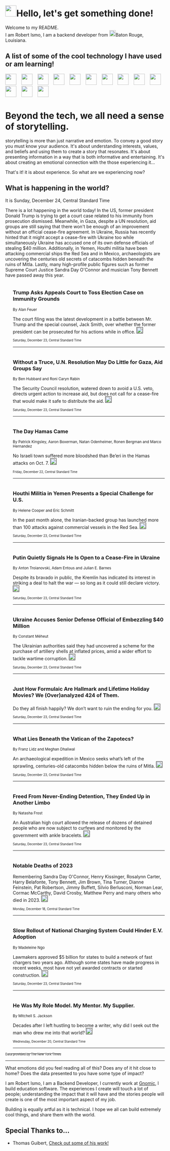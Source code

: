<h1><img src="https://emojis.slackmojis.com/emojis/images/1643514375/3493/hot-coffee.gif?1643514375" width="35"/>Hello, let's get something done!</h1>

<p>Welcome to my README.<br/>
I am Robert Ismo, I am a backend developer from <img src="https://emojis.slackmojis.com/emojis/images/1638395689/50435/moulin_rouge.png?1638395689" width="20"/>Baton Rouge, Louisiana.</p>
<h2>A list of some of the cool technology I have used or am learning!</h2>
<p>
<img src="https://emojis.slackmojis.com/emojis/images/1643516091/21142/meow_bongotap.gif?1643516091" width="35" alt="">
<img src="https://img.shields.io/badge/Favorite%20Frontend%20Framework-SvelteKit-f83903" alt="">
<img src="https://img.shields.io/badge/Second%20Favorite-Vue-40b581" alt="">
<img src="https://img.shields.io/badge/Most%20Used%20Runtime-Nodejs-78b061" alt="">
<img src="https://emojis.slackmojis.com/emojis/images/1643517416/34482/fire.gif?1643517416" width="35" alt="">
<img src="https://img.shields.io/badge/Javascript%20But%20Better-Typescript-0078ca" alt="">
<img src="https://img.shields.io/badge/Favorite%20Language-Elixir-3e244d" alt="">
<img src="https://img.shields.io/badge/Containerize%20Everything-Docker-6ac9ef" alt="">
<img src="https://emojis.slackmojis.com/emojis/images/1643514596/5999/meow_party.gif?1643514596" width="35" alt="">
<img src="https://img.shields.io/badge/API%20Love%20Language-Graphql-de32a5" alt="">
<img src="https://img.shields.io/badge/Our%20Favorite%20Version%20Controller-Git-e94f33" alt="">
<img src="https://img.shields.io/badge/Favorite%20Database-Redis-d42d1d" alt="">
<img src="https://emojis.slackmojis.com/emojis/images/1643514559/5584/deployparrot.gif?1643514559" width="35" alt="">
<img src="https://img.shields.io/badge/Container%20Interstate-RabbitMQ-f66200" alt="">
<img src="https://img.shields.io/badge/Gotta%20Learn-Kubernetes-316adf" alt="">
<img src="https://img.shields.io/badge/Really%20Mature%20Now-WASM-654fef" alt="">
<img src="https://emojis.slackmojis.com/emojis/images/1666642497/61942/dance_vibe.gif?1666642497" width="35" alt="">
<img src="https://img.shields.io/badge/For%20My%20M1-ARM64-657d96" alt="">
<img src="https://img.shields.io/badge/Loving%20This%20So%20Much-TailwindCSS-17bcb5" alt="">
<img src="https://img.shields.io/badge/Cool%20Build%20Tool-Vite-f9cb24" alt="">
<img src="https://emojis.slackmojis.com/emojis/images/1669231376/62819/working-on-it.gif?1669231376" width="35" alt="">
<img src="https://img.shields.io/badge/Fun%20and%20Easy%20Database-MongoDB-5f8c49" alt="">
<img src="https://img.shields.io/badge/JS%20Life%20Support-NPM-c73737" alt="">
<img src="https://img.shields.io/badge/I%20Liked%20It-DynamoDB-0073b9" alt="">
<img src="https://emojis.slackmojis.com/emojis/images/1643514045/46/question.gif?1643514045" width="35" alt="">
<img src="https://img.shields.io/badge/cool-React-60d6f9" alt="">
<img src="https://img.shields.io/badge/Future%20Big%20Project-Lambda-f37e00" alt="">
<img src="https://img.shields.io/badge/NPM%20But%20Better-PNPM-f1aa07" alt="">
<img src="https://emojis.slackmojis.com/emojis/images/1643514943/9662/fbwow.gif?1643514943" width="35" alt="">
<img src="https://img.shields.io/badge/First%20Language-C-662079" alt="">
<img src="https://img.shields.io/badge/Where%20I%20Deploy%20Frontend-Vercel-000000" alt="">
<img src="https://img.shields.io/badge/Who%20Does%20not%20Want%20an%20App-Swift-f9492a" alt="">
<img src="https://emojis.slackmojis.com/emojis/images/1643514058/151/javascript.png?1643514058" width="35" alt="">
<img src="https://img.shields.io/badge/cool-Python-fbd542" alt="">
<img src="https://img.shields.io/badge/Favorite%20Something-Stripe-656cdc" alt="">
<img src="https://img.shields.io/badge/Of%20Course-HTML5-ed6327" alt="">
<img src="https://emojis.slackmojis.com/emojis/images/1660415405/60731/bomb.gif?1660415405" width="35" alt="">
<img src="https://img.shields.io/badge/hate-CSS-2964ec" alt="">
<img src="https://img.shields.io/badge/Learning-CircleCI-141215" alt="">
<img src="https://img.shields.io/badge/Learning-Rust-fbbb3b" alt="">
<img src="https://emojis.slackmojis.com/emojis/images/1660415397/60712/writing-hand.gif?1660415397" width="35" alt="">
<img src="https://img.shields.io/badge/Dev%20Browser%20of%20Choice-Firefox-cc4e26" alt="">
<img src="https://img.shields.io/badge/Recoverying%20From%20Windows-UNIX-1781e3" alt="">
<img src="https://img.shields.io/badge/LOVE-LogSeq-90c1c2" alt="">
<img src="https://emojis.slackmojis.com/emojis/images/1643514066/223/kirby.gif?1643514066" width="35" alt="">
<img src="https://img.shields.io/badge/Daily%20Driver-MacOS-e6e6e8" alt="">
<img src="https://img.shields.io/badge/Git%20Server-Github-000000" alt="">
<img src="https://img.shields.io/badge/enjoyable-EC2-f17428" alt="">
<img src="https://emojis.slackmojis.com/emojis/images/1643514239/2069/excited.gif?1643514239" width="35" alt="">
</p>
<h1>Beyond the tech, we all need a sense of storytelling.</h1>
<p>storytelling is more than just narrative and emotion. To convey a good story you must know your audience. It's about understanding interests, values, and beliefs and using them to create a story that resonates. It's about presenting information in a way that is both informative and entertaining. It's about creating an emotional connection with the those experiencing it...</p>
<p>That's it! it is about experience. So what are we experiencing now?</p>
<h2>What is happening in the world?</h2>
<p>It is Sunday, December 24, Central Standard Time</p>
<p>
There is a lot happening in the world today! In the US, former president Donald Trump is trying to get a court case related to his immunity from prosecution dismissed. Meanwhile, in Gaza, despite a UN resolution, aid groups are still saying that there won&#39;t be enough of an improvement without an official cease-fire agreement. In Ukraine, Russia has recently hinted that it might accept a cease-fire with Ukraine too while simultaneously Ukraine has accused one of its own defense officials of stealing $40 million. Additionally, in Yemen, Houthi militia have been attacking commercial ships the Red Sea and in Mexico, archaeologists are uncovering the centuries old secrets of catacombs hidden beneath the ruins of Mitla. Lastly, many high-profile public figures such as former Supreme Court Justice Sandra Day O&#39;Connor and musician Tony Bennett have passed away this year.</p>
<ol>
<img src="https://img.shields.io/badge/-us-blue" alt="">
<h3>Trump Asks Appeals Court to Toss Election Case on Immunity Grounds</h3>
<sub>By Alan Feuer</sub>
<p>The court filing was the latest development in a battle between Mr. Trump and the special counsel, Jack Smith, over whether the former president can be prosecuted for his actions while in office.  <a href=""><img src="https://developer.nytimes.com/files/poweredby_nytimes_30b.png?v=1583354208352" height="20"></a></p>
<sub><sub>Saturday, December 23, Central Standard Time</sub></sub>
<hr/>
<img src="https://img.shields.io/badge/-world-blue" alt="">
<h3>Without a Truce, U.N. Resolution May Do Little for Gaza, Aid Groups Say</h3>
<sub>By Ben Hubbard and Roni Caryn Rabin</sub>
<p>The Security Council resolution, watered down to avoid a U.S. veto, directs urgent action to increase aid, but does not call for a cease-fire that would make it safe to distribute the aid.  <a href=""><img src="https://developer.nytimes.com/files/poweredby_nytimes_30b.png?v=1583354208352" height="20"></a></p>
<sub><sub>Saturday, December 23, Central Standard Time</sub></sub>
<hr/>
<img src="https://img.shields.io/badge/-world-blue" alt="">
<h3>The Day Hamas Came</h3>
<sub>By Patrick Kingsley, Aaron Boxerman, Natan Odenheimer, Ronen Bergman and Marco Hernandez</sub>
<p>No Israeli town suffered more bloodshed than Be’eri in the Hamas attacks on Oct. 7.  <a href=""><img src="https://developer.nytimes.com/files/poweredby_nytimes_30b.png?v=1583354208352" height="20"></a></p>
<sub><sub>Friday, December 22, Central Standard Time</sub></sub>
<hr/>
<img src="https://img.shields.io/badge/-us-blue" alt="">
<h3>Houthi Militia in Yemen Presents a Special Challenge for U.S.</h3>
<sub>By Helene Cooper and Eric Schmitt</sub>
<p>In the past month alone, the Iranian-backed group has launched more than 100 attacks against commercial vessels in the Red Sea.  <a href=""><img src="https://developer.nytimes.com/files/poweredby_nytimes_30b.png?v=1583354208352" height="20"></a></p>
<sub><sub>Saturday, December 23, Central Standard Time</sub></sub>
<hr/>
<img src="https://img.shields.io/badge/-world-blue" alt="">
<h3>Putin Quietly Signals He Is Open to a Cease-Fire in Ukraine</h3>
<sub>By Anton Troianovski, Adam Entous and Julian E. Barnes</sub>
<p>Despite its bravado in public, the Kremlin has indicated its interest in striking a deal to halt the war — so long as it could still declare victory.  <a href=""><img src="https://developer.nytimes.com/files/poweredby_nytimes_30b.png?v=1583354208352" height="20"></a></p>
<sub><sub>Saturday, December 23, Central Standard Time</sub></sub>
<hr/>
<img src="https://img.shields.io/badge/-world-blue" alt="">
<h3>Ukraine Accuses Senior Defense Official of Embezzling $40 Million</h3>
<sub>By Constant Méheut</sub>
<p>The Ukrainian authorities said they had uncovered a scheme for the purchase of artillery shells at inflated prices, amid a wider effort to tackle wartime corruption.  <a href=""><img src="https://developer.nytimes.com/files/poweredby_nytimes_30b.png?v=1583354208352" height="20"></a></p>
<sub><sub>Saturday, December 23, Central Standard Time</sub></sub>
<hr/>
<img src="https://img.shields.io/badge/-upshot-blue" alt="">
<h3>Just How Formulaic Are Hallmark and Lifetime Holiday Movies? We (Over)analyzed 424 of Them.</h3>
<sub></sub>
<p>Do they all finish happily? We don’t want to ruin the ending for you.  <a href=""><img src="https://developer.nytimes.com/files/poweredby_nytimes_30b.png?v=1583354208352" height="20"></a></p>
<sub><sub>Saturday, December 23, Central Standard Time</sub></sub>
<hr/>
<img src="https://img.shields.io/badge/-science-blue" alt="">
<h3>What Lies Beneath the Vatican of the Zapotecs?</h3>
<sub>By Franz Lidz and Meghan Dhaliwal</sub>
<p>An archaeological expedition in Mexico seeks what’s left of the sprawling, centuries-old catacombs hidden below the ruins of Mitla.  <a href=""><img src="https://developer.nytimes.com/files/poweredby_nytimes_30b.png?v=1583354208352" height="20"></a></p>
<sub><sub>Saturday, December 23, Central Standard Time</sub></sub>
<hr/>
<img src="https://img.shields.io/badge/-world-blue" alt="">
<h3>Freed From Never-Ending Detention, They Ended Up in Another Limbo</h3>
<sub>By Natasha Frost</sub>
<p>An Australian high court allowed the release of dozens of detained people who are now subject to curfews and monitored by the government with ankle bracelets.  <a href=""><img src="https://developer.nytimes.com/files/poweredby_nytimes_30b.png?v=1583354208352" height="20"></a></p>
<sub><sub>Saturday, December 23, Central Standard Time</sub></sub>
<hr/>
<img src="https://img.shields.io/badge/-obituaries-blue" alt="">
<h3>Notable Deaths of 2023</h3>
<sub></sub>
<p>Remembering Sandra Day O&#39;Connor, Henry Kissinger, Rosalynn Carter, Harry Belafonte, Tony Bennett, Jim Brown, Tina Turner, Dianne Feinstein, Pat Robertson, Jimmy Buffett, Silvio Berlusconi, Norman Lear, Cormac McCarthy, David Crosby, Matthew Perry and many others who died in 2023.  <a href=""><img src="https://developer.nytimes.com/files/poweredby_nytimes_30b.png?v=1583354208352" height="20"></a></p>
<sub><sub>Monday, December 18, Central Standard Time</sub></sub>
<hr/>
<img src="https://img.shields.io/badge/-us-blue" alt="">
<h3>Slow Rollout of National Charging System Could Hinder E.V. Adoption</h3>
<sub>By Madeleine Ngo</sub>
<p>Lawmakers approved $5 billion for states to build a network of fast chargers two years ago. Although some states have made progress in recent weeks, most have not yet awarded contracts or started construction.  <a href=""><img src="https://developer.nytimes.com/files/poweredby_nytimes_30b.png?v=1583354208352" height="20"></a></p>
<sub><sub>Saturday, December 23, Central Standard Time</sub></sub>
<hr/>
<img src="https://img.shields.io/badge/-magazine-blue" alt="">
<h3>He Was My Role Model. My Mentor. My Supplier.</h3>
<sub>By Mitchell S. Jackson</sub>
<p>Decades after I left hustling to become a writer, why did I seek out the man who drew me into that world?  <a href=""><img src="https://developer.nytimes.com/files/poweredby_nytimes_30b.png?v=1583354208352" height="20"></a></p>
<sub><sub>Wednesday, December 20, Central Standard Time</sub></sub>
<hr/>
</ol>
<a href="https://developer.nytimes.com"><sub><sub>Data provided by The New York Times</sub></sub></a>
<hr/>
<p>What emotions did you feel reading all of this? Does any of it hit close to home? Does the data presented to you have some type of impact?</p>
<p>I am Robert Ismo, I am a Backend Developer, I currently work at <a href="https://gnomic.education/">Gnomic</a>, I build education software. The experiences I create will touch a lot of people; understanding the impact that it will have and the stories people will create is one of the most important aspect of my job.</p>
<p>Building is equally artful as it is technical. I hope we all can build extremely cool things, and share them with the world.</p>
<h2>Special Thanks to...</h2>
<ul>
<li>Thomas Guibert, <a href="https://github.com/thmsgbrt/thmsgbrt">Check out some of his work!</a></li>
</ul>